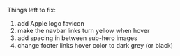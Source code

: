 Things left to fix:

  1. add Apple logo favicon
  2. make the navbar links turn yellow when hover
  3. add spacing in between sub-hero images
  4. change footer links hover color to dark grey (or black)